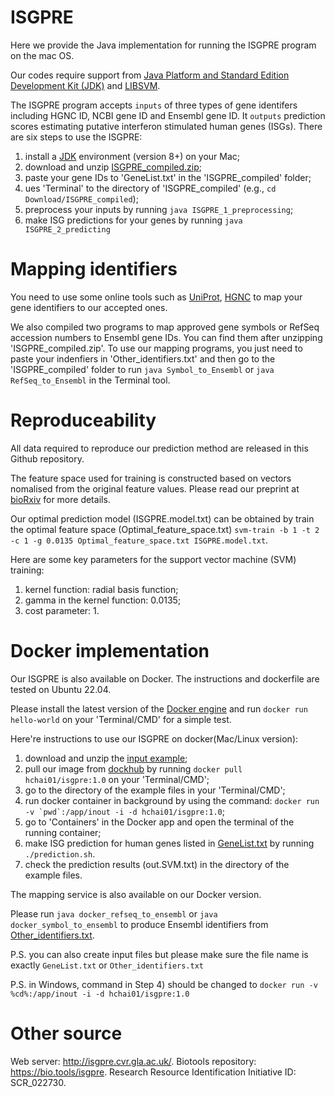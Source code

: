 # ISGPRE
Here we provide the Java implementation for running the ISGPRE program on the mac OS. 

Our codes require support from [Java Platform and Standard Edition Development Kit (JDK)](https://www.oracle.com/java/technologies/downloads/#jdk17-mac) and [LIBSVM](https://www.csie.ntu.edu.tw/~cjlin/libsvm/).

The ISGPRE program accepts `inputs` of three types of gene identifers including HGNC ID, NCBI gene ID and Ensembl gene ID. It `outputs` prediction scores estimating putative interferon stimulated human genes (ISGs). There are six steps to use the ISGPRE:

1) install a [JDK](https://www.oracle.com/java/technologies/downloads/#jdk17-mac) environment (version 8+) on your Mac;
2) download and unzip [ISGPRE_compiled.zip](https://github.com/HChai01/ISGPRE/blob/main/ISGPRE_compiled.zip);
3) paste your gene IDs to 'GeneList.txt' in the 'ISGPRE_compiled' folder;
4) ues 'Terminal' to the directory of 'ISGPRE_compiled' (e.g., `cd Download/ISGPRE_compiled`);
5) preprocess your inputs by running `java ISGPRE_1_preprocessing`;
6) make ISG predictions for your genes by running `java ISGPRE_2_predicting`

# Mapping identifiers
You need to use some online tools such as [UniProt](https://www.uniprot.org/uploadlists/), [HGNC](https://biomart.genenames.org/martform/#!/default/HGNC?datasets=hgnc_gene_mart) to map your gene identifiers to our accepted ones. 

We also compiled two programs to map approved gene symbols or RefSeq accession numbers to Ensembl gene IDs. You can find them after unzipping 'ISGPRE_compiled.zip'. To use our mapping programs, you just need to paste your indenfiers in 'Other_identifiers.txt' and then go to the 'ISGPRE_compiled' folder to run `java Symbol_to_Ensembl` or `java RefSeq_to_Ensembl` in the Terminal tool.

# Reproduceability
All data required to reproduce our prediction method are released in this Github repository. 

The feature space used for training is constructed based on vectors nomalised from the original feature values. Please read our preprint at [bioRxiv](https://doi.org/10.1101/2021.10.08.463622) for more details.

Our optimal prediction model (ISGPRE.model.txt) can be obtained by train the optimal feature space (Optimal_feature_space.txt) `svm-train -b 1 -t 2 -c 1 -g 0.0135 Optimal_feature_space.txt ISGPRE.model.txt`.

Here are some key parameters for the support vector machine (SVM) training:
1) kernel function: radial basis function;
2) gamma in the kernel function: 0.0135;
3) cost parameter: 1.

# Docker implementation
Our ISGPRE is also available on Docker. The instructions and dockerfile are tested on Ubuntu 22.04. 

Please install the latest version of the [Docker engine](https://www.docker.com/) and run `docker run hello-world` on your 'Terminal/CMD' for a simple test.

Here're instructions to use our ISGPRE on docker(Mac/Linux version):
1) download and unzip the [input example](https://github.com/HChai01/ISGPRE/blob/main/docker-test-files/docker-test-files.zip); 
2) pull our image from [dockhub](https://hub.docker.com/) by running `docker pull hchai01/isgpre:1.0` on your 'Terminal/CMD';
3) go to the directory of the example files in your 'Terminal/CMD';
4) run docker container in background by using the command: ``docker run -v `pwd`:/app/inout -i -d hchai01/isgpre:1.0``; 
5) go to 'Containers' in the Docker app and open the terminal of the running container;
6) make ISG prediction for human genes listed in [GeneList.txt](https://github.com/HChai01/ISGPRE/blob/main/docker-test-files/GeneList.txt) by running `./prediction.sh`.
7) check the prediction results (out.SVM.txt) in the directory of the example files.

The mapping service is also available on our Docker version.

Please run `java docker_refseq_to_ensembl` or `java docker_symbol_to_ensembl` to produce Ensembl identifiers from [Other_identifiers.txt](https://github.com/HChai01/ISGPRE/blob/main/docker-test-files/Other_identifiers.txt).

P.S. you can also create input files but please make sure the file name is exactly `GeneList.txt` or `Other_identifiers.txt`

P.S. in Windows, command in Step 4) should be changed to `docker run -v %cd%:/app/inout -i -d hchai01/isgpre:1.0`

# Other source
Web server: http://isgpre.cvr.gla.ac.uk/.
Biotools repository: https://bio.tools/isgpre.
Research Resource Identification Initiative ID: SCR_022730.
